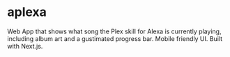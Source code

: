 # aplexa

Web App that shows what song the Plex skill for Alexa is currently playing, including album art and a gustimated progress bar. Mobile friendly UI. Built with Next.js.
